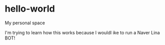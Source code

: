 # hello-world
My personal space

I'm trying to learn how this works because I wouldl ike to run a Naver Lina BOT!
